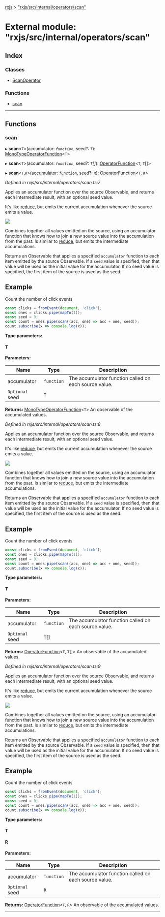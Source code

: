 [rxjs](../README.md) > ["rxjs/src/internal/operators/scan"](../modules/_rxjs_src_internal_operators_scan_.md)

# External module: "rxjs/src/internal/operators/scan"

## Index

### Classes

* [ScanOperator](../classes/_rxjs_src_internal_operators_scan_.scanoperator.md)

### Functions

* [scan](_rxjs_src_internal_operators_scan_.md#scan)

---

## Functions

<a id="scan"></a>

###  scan

▸ **scan**<`T`>(accumulator: *`function`*, seed?: *`T`*): [MonoTypeOperatorFunction](../interfaces/_rxjs_src_internal_types_.monotypeoperatorfunction.md)<`T`>

▸ **scan**<`T`>(accumulator: *`function`*, seed?: *`T`[]*): [OperatorFunction](../interfaces/_rxjs_src_internal_types_.operatorfunction.md)<`T`, `T`[]>

▸ **scan**<`T`,`R`>(accumulator: *`function`*, seed?: *`R`*): [OperatorFunction](../interfaces/_rxjs_src_internal_types_.operatorfunction.md)<`T`, `R`>

*Defined in rxjs/src/internal/operators/scan.ts:7*

Applies an accumulator function over the source Observable, and returns each intermediate result, with an optional seed value.

It's like [reduce](_rxjs_src_internal_operators_reduce_.md#reduce), but emits the current accumulation whenever the source emits a value.

![](scan.png)

Combines together all values emitted on the source, using an accumulator function that knows how to join a new source value into the accumulation from the past. Is similar to [reduce](_rxjs_src_internal_operators_reduce_.md#reduce), but emits the intermediate accumulations.

Returns an Observable that applies a specified `accumulator` function to each item emitted by the source Observable. If a `seed` value is specified, then that value will be used as the initial value for the accumulator. If no seed value is specified, the first item of the source is used as the seed.

Example
-------

Count the number of click events

```javascript
const clicks = fromEvent(document, 'click');
const ones = clicks.pipe(mapTo(1));
const seed = 0;
const count = ones.pipe(scan((acc, one) => acc + one, seed));
count.subscribe(x => console.log(x));
```

**Type parameters:**

#### T 
**Parameters:**

| Name | Type | Description |
| ------ | ------ | ------ |
| accumulator | `function` |  The accumulator function called on each source value. |
| `Optional` seed | `T` |

**Returns:** [MonoTypeOperatorFunction](../interfaces/_rxjs_src_internal_types_.monotypeoperatorfunction.md)<`T`>
An observable of the accumulated values.

*Defined in rxjs/src/internal/operators/scan.ts:8*

Applies an accumulator function over the source Observable, and returns each intermediate result, with an optional seed value.

It's like [reduce](_rxjs_src_internal_operators_reduce_.md#reduce), but emits the current accumulation whenever the source emits a value.

![](scan.png)

Combines together all values emitted on the source, using an accumulator function that knows how to join a new source value into the accumulation from the past. Is similar to [reduce](_rxjs_src_internal_operators_reduce_.md#reduce), but emits the intermediate accumulations.

Returns an Observable that applies a specified `accumulator` function to each item emitted by the source Observable. If a `seed` value is specified, then that value will be used as the initial value for the accumulator. If no seed value is specified, the first item of the source is used as the seed.

Example
-------

Count the number of click events

```javascript
const clicks = fromEvent(document, 'click');
const ones = clicks.pipe(mapTo(1));
const seed = 0;
const count = ones.pipe(scan((acc, one) => acc + one, seed));
count.subscribe(x => console.log(x));
```

**Type parameters:**

#### T 
**Parameters:**

| Name | Type | Description |
| ------ | ------ | ------ |
| accumulator | `function` |  The accumulator function called on each source value. |
| `Optional` seed | `T`[] |

**Returns:** [OperatorFunction](../interfaces/_rxjs_src_internal_types_.operatorfunction.md)<`T`, `T`[]>
An observable of the accumulated values.

*Defined in rxjs/src/internal/operators/scan.ts:9*

Applies an accumulator function over the source Observable, and returns each intermediate result, with an optional seed value.

It's like [reduce](_rxjs_src_internal_operators_reduce_.md#reduce), but emits the current accumulation whenever the source emits a value.

![](scan.png)

Combines together all values emitted on the source, using an accumulator function that knows how to join a new source value into the accumulation from the past. Is similar to [reduce](_rxjs_src_internal_operators_reduce_.md#reduce), but emits the intermediate accumulations.

Returns an Observable that applies a specified `accumulator` function to each item emitted by the source Observable. If a `seed` value is specified, then that value will be used as the initial value for the accumulator. If no seed value is specified, the first item of the source is used as the seed.

Example
-------

Count the number of click events

```javascript
const clicks = fromEvent(document, 'click');
const ones = clicks.pipe(mapTo(1));
const seed = 0;
const count = ones.pipe(scan((acc, one) => acc + one, seed));
count.subscribe(x => console.log(x));
```

**Type parameters:**

#### T 
#### R 
**Parameters:**

| Name | Type | Description |
| ------ | ------ | ------ |
| accumulator | `function` |  The accumulator function called on each source value. |
| `Optional` seed | `R` |

**Returns:** [OperatorFunction](../interfaces/_rxjs_src_internal_types_.operatorfunction.md)<`T`, `R`>
An observable of the accumulated values.

___

